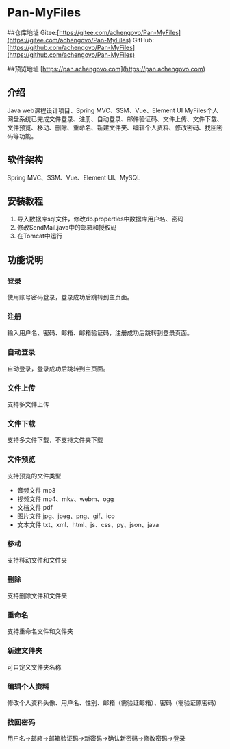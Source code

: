 # Pan-MyFiles

##仓库地址
Gitee:[https://gitee.com/achengovo/Pan-MyFiles](https://gitee.com/achengovo/Pan-MyFiles)
GitHub:[https://github.com/achengovo/Pan-MyFiles](https://github.com/achengovo/Pan-MyFiles)

##预览地址
[https://pan.achengovo.com](https://pan.achengovo.com)

## 介绍

Java web课程设计项目、Spring MVC、SSM、Vue、Element UI
MyFiles个人网盘系统已完成文件登录、注册、自动登录、邮件验证码、文件上传、文件下载、文件预览、移动、删除、重命名、新建文件夹、编辑个人资料、修改密码、找回密码等功能。

## 软件架构

Spring MVC、SSM、Vue、Element UI、MySQL

## 安装教程

1. 导入数据库sql文件，修改db.properties中数据库用户名、密码
2. 修改SendMail.java中的邮箱和授权码
3. 在Tomcat中运行

## 功能说明

### 登录

使用账号密码登录，登录成功后跳转到主页面。

### 注册

输入用户名、密码、邮箱、邮箱验证码，注册成功后跳转到登录页面。

### 自动登录

自动登录，登录成功后跳转到主页面。

### 文件上传

支持多文件上传

### 文件下载

支持多文件下载，不支持文件夹下载

### 文件预览

支持预览的文件类型

- 音频文件 mp3
- 视频文件 mp4、mkv、webm、ogg
- 文档文件 pdf
- 图片文件 jpg、jpeg、png、gif、ico
- 文本文件 txt、xml、html、js、css、py、json、java

### 移动

支持移动文件和文件夹

### 删除

支持删除文件和文件夹

### 重命名

支持重命名文件和文件夹

### 新建文件夹

可自定义文件夹名称

### 编辑个人资料

修改个人资料头像、用户名、性别、邮箱（需验证邮箱）、密码（需验证原密码）

### 找回密码

用户名->邮箱->邮箱验证码->新密码->确认新密码->修改密码->登录